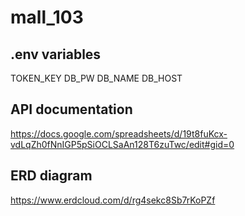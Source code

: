 # mall_103

## .env variables

TOKEN_KEY
DB_PW
DB_NAME
DB_HOST

## API documentation

https://docs.google.com/spreadsheets/d/19t8fuKcx-vdLqZh0fNnIGP5pSiOCLSaAn128T6zuTwc/edit#gid=0

## ERD diagram

https://www.erdcloud.com/d/rg4sekc8Sb7rKoPZf

